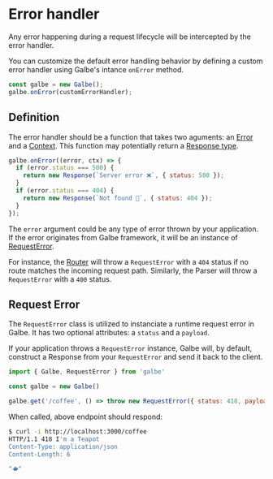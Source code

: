 # Error handler

Any error happening during a request lifecycle will be intercepted by the error
handler.

You can customize the default error handling behavior by defining a custom error
handler using Galbe's intance `onError` method.

```js
const galbe = new Galbe();
galbe.onError(customErrorHandler);
```

## Definition

The error handler should be a function that takes two aguments: an
[Error](https://developer.mozilla.org/en-US/docs/Web/JavaScript/Reference/Global_Objects/Error)
and a [Context](context.md). This function may potentially return a
[Response type](handler.md#response-types).

```js
galbe.onError((error, ctx) => {
  if (error.status === 500) {
    return new Response(`Server error ❌`, { status: 500 });
  }
  if (error.status === 404) {
    return new Response(`Not found 🔎`, { status: 404 });
  }
});
```

The `error` argument could be any type of error thrown by your application. If
the error originates from Galbe framework, it will be an instance of
[RequestError](#request-error).

For instance, the [Router](router.md) will throw a `RequestError` with a `404`
status if no route matches the incoming request path. Similarly, the Parser will
throw a `RequestError` with a `400` status.

## Request Error

The `RequestError` class is utilized to instanciate a runtime request error in
Galbe. It has two optional attributes: a `status` and a `payload`.

If your application throws a `RequestError` instance, Galbe will, by default,
construct a Response from your `RequestError` and send it back to the client.

```js
import { Galbe, RequestError } from 'galbe'

const galbe = new Galbe()

galbe.get('/coffee', () => throw new RequestError({ status: 418, payload: '🫖' }))
```

When called, above endpoint should respond:

```bash
$ curl -i http://localhost:3000/coffee
HTTP/1.1 418 I'm a Teapot
Content-Type: application/json
Content-Length: 6

"🫖"
```
